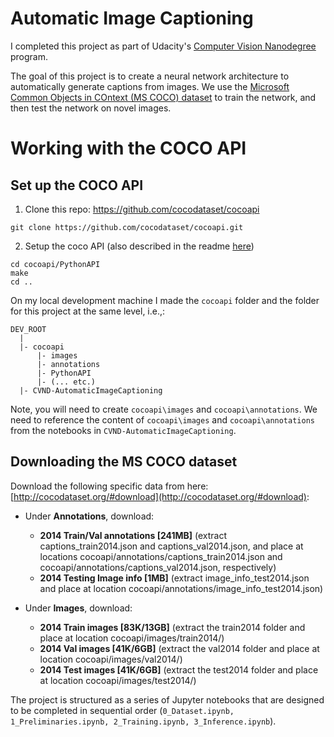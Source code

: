 # Automatic Image Captioning

I completed this project as part of Udacity's [Computer Vision Nanodegree](https://www.udacity.com/course/computer-vision-nanodegree--nd891) program.

The goal of this project is to create a neural network architecture to automatically generate captions from images. We use the [Microsoft Common Objects in COntext (MS COCO) dataset](https://cocodataset.org/#home) to train the network, and then test the network on novel images.

# Working with the COCO API

## Set up the COCO API
1. Clone this repo: https://github.com/cocodataset/cocoapi  
```
git clone https://github.com/cocodataset/cocoapi.git  
```

2. Setup the coco API (also described in the readme [here](https://github.com/cocodataset/cocoapi)) 
```
cd cocoapi/PythonAPI  
make  
cd ..
```

On my local development machine I made the `cocoapi` folder and the folder for this project at the same level, i.e.,:

```text
DEV_ROOT
  |
  |- cocoapi
      |- images
      |- annotations
      |- PythonAPI
      |- (... etc.)
  |- CVND-AutomaticImageCaptioning 
```

Note, you will need to create `cocoapi\images` and `cocoapi\annotations`. We need to reference the content of `cocoapi\images` and `cocoapi\annotations` from the notebooks in `CVND-AutomaticImageCaptioning`.


## Downloading the MS COCO dataset

Download the following specific data from here: [http://cocodataset.org/#download](http://cocodataset.org/#download):

* Under **Annotations**, download:
  * **2014 Train/Val annotations [241MB]** (extract captions_train2014.json and captions_val2014.json, and place at locations cocoapi/annotations/captions_train2014.json and cocoapi/annotations/captions_val2014.json, respectively)  
  * **2014 Testing Image info [1MB]** (extract image_info_test2014.json and place at location cocoapi/annotations/image_info_test2014.json)

* Under **Images**, download:
  * **2014 Train images [83K/13GB]** (extract the train2014 folder and place at location cocoapi/images/train2014/)
  * **2014 Val images [41K/6GB]** (extract the val2014 folder and place at location cocoapi/images/val2014/)
  * **2014 Test images [41K/6GB]** (extract the test2014 folder and place at location cocoapi/images/test2014/)

The project is structured as a series of Jupyter notebooks that are designed to be completed in sequential order (`0_Dataset.ipynb, 1_Preliminaries.ipynb, 2_Training.ipynb, 3_Inference.ipynb`).
